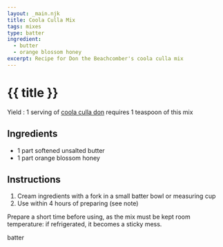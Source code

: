 ```yaml
---
layout: _main.njk
title: Coola Culla Mix
tags: mixes
type: batter
ingredient:
  - butter
  - orange blossom honey
excerpt: Recipe for Don the Beachcomber's coola culla mix
---
```


<!-- markdownlint-disable MD025 -->
# {{ title }}
<!-- markdownlint-enable MD025 -->

Yield
  : 1 serving of [coola culla don](/recipes/coola-culla-don/) requires 1 teaspoon of this mix

## Ingredients

* 1 part softened unsalted butter
* 1 part orange blossom honey

## Instructions

1. Cream ingredients with a fork in a small batter bowl or measuring cup
2. Use within 4 hours of preparing (see note)

<tiki-callout type="caution">

  Prepare a short time before using, as the mix must be kept room temperature: if refrigerated, it becomes a sticky mess.
</tiki-callout>

<div
  class="sr-only"
  data-cat[0]="Batter"
  data-ingredient[0]="Butter, unsalted"
  data-ingredient[1]="Honey, orange blossom"
  data-ingredient[2]="Honey"
  data-pagefind-filter="
    Category[data-cat[0]],
    Ingredient[data-ingredient[0]],
    Ingredient[data-ingredient[1]],
    Ingredient[data-ingredient[2]],
    Pantry[data-ingredient[0]],
    Pantry[data-ingredient[1]],
    Pantry[data-ingredient[2]]
  "
>
</div>

<div class="keywords" aria-hidden>batter</div>
